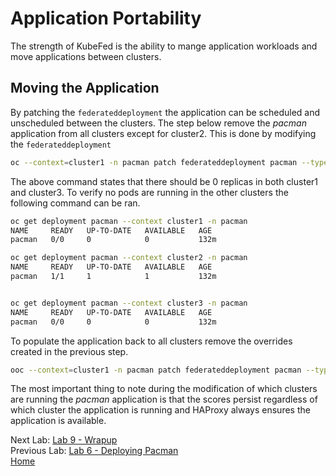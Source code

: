 # Application Portability
The strength of KubeFed is the ability to mange application workloads and move applications between clusters.

## Moving the Application
By patching the `federateddeployment` the application can be scheduled and unscheduled between the clusters. The step below remove the *pacman* application from all clusters except for cluster2. This is done by modifying the `federateddeployment`
~~~sh
oc --context=cluster1 -n pacman patch federateddeployment pacman --type=merge -p '{"spec":{"overrides":[{"clusterName":"cluster3","clusterOverrides":[{"path":"/spec/replicas","value":0}]},{"clusterName":"cluster1","clusterOverrides":[{"path":"/spec/replicas","value":0}]}]}}'
~~~

The above command states that there should be 0 replicas in both cluster1 and cluster3. To verify
no pods are running in the other clusters the following command can be ran.

~~~sh
oc get deployment pacman --context cluster1 -n pacman
NAME     READY   UP-TO-DATE   AVAILABLE   AGE
pacman   0/0     0            0           132m

oc get deployment pacman --context cluster2 -n pacman
NAME     READY   UP-TO-DATE   AVAILABLE   AGE
pacman   1/1     1            1           132m


oc get deployment pacman --context cluster3 -n pacman
NAME     READY   UP-TO-DATE   AVAILABLE   AGE
pacman   0/0     0            0           132m
~~~

To populate the application back to all clusters remove the overrides created in the previous step.
~~~sh
ooc --context=cluster1 -n pacman patch federateddeployment pacman --type=merge -p '{"spec":{"overrides":[]}}'
~~~

The most important thing to note during the modification of which clusters are running the
*pacman* application is that the scores persist regardless of which cluster the application is running and HAProxy always ensures the application is available.


Next Lab: [Lab 9 - Wrapup ](./8.md)<br>
Previous Lab: [Lab 6 - Deploying Pacman](./6.md)<br>
[Home](../README.md)
